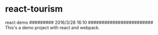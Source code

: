 # react-tourism
react demo
######### 2016/3/28 16:10 ########################
This's a demo project with react and webpack.
